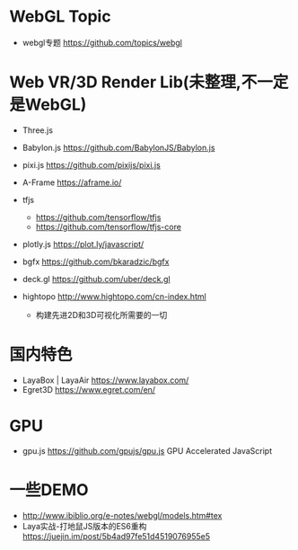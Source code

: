 # WebGL Topic

- webgl专题 <https://github.com/topics/webgl>

# Web VR/3D Render Lib(未整理,不一定是WebGL)

- Three.js
- Babylon.js <https://github.com/BabylonJS/Babylon.js>
- pixi.js <https://github.com/pixijs/pixi.js>
- A-Frame <https://aframe.io/>

- tfjs

  - <https://github.com/tensorflow/tfjs>
  - <https://github.com/tensorflow/tfjs-core>

- plotly.js <https://plot.ly/javascript/>

- bgfx <https://github.com/bkaradzic/bgfx>

- deck.gl <https://github.com/uber/deck.gl>

- hightopo <http://www.hightopo.com/cn-index.html>

  - 构建先进2D和3D可视化所需要的一切

# 国内特色

- LayaBox | LayaAir <https://www.layabox.com/>
- Egret3D <https://www.egret.com/en/>

# GPU

- gpu.js <https://github.com/gpujs/gpu.js> GPU Accelerated JavaScript

# 一些DEMO

- <http://www.ibiblio.org/e-notes/webgl/models.htm#tex>
- Laya实战-打地鼠JS版本的ES6重构 https://juejin.im/post/5b4ad97fe51d4519076955e5
